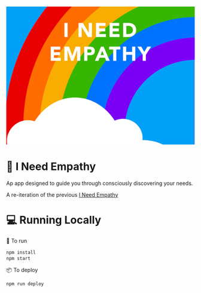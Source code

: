 ![I Need Empathy](./public/logo.png)

# 🌈 I Need Empathy

Ap app designed to guide you through consciously discovering your needs.

A re-iteration of the previous [I Need Empathy][empathy.old]

# 💻 Running Locally

🤖 To run

```
npm install
npm start
```

📦 To deploy

```
npm run deploy
```

[empathy.old]: https://github.com/itsybits-xyz/ineedempathy
